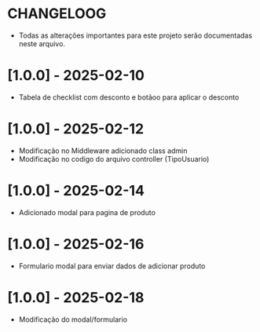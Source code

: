 # CHANGELOOG
- Todas as alterações importantes para este projeto serão documentadas neste arquivo.

# [1.0.0] - 2025-02-10
- Tabela de checklist com desconto e botãoo para aplicar o desconto
# [1.0.0] - 2025-02-12
- Modificação no Middleware adicionado class admin 
- Modificação no codigo do arquivo controller (TipoUsuario) 
# [1.0.0] - 2025-02-14
- Adicionado modal para pagina de produto
# [1.0.0] - 2025-02-16 
- Formulario modal para enviar dados de adicionar produto
# [1.0.0] - 2025-02-18
- Modificação do modal/formulario
